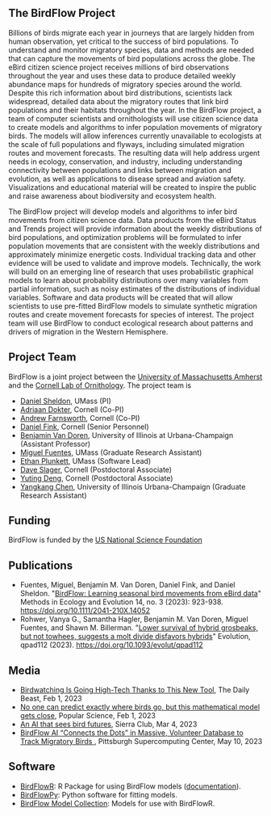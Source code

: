 ## The BirdFlow Project

Billions of birds migrate each year in journeys that are largely hidden from human observation, yet critical to the success of bird populations. To understand and monitor migratory species, data and methods are needed that can capture the movements of bird populations across the globe. The eBird citizen science project receives millions of bird observations throughout the year and uses these data to produce detailed weekly abundance maps for hundreds of migratory species around the world. Despite this rich information about bird distributions, scientists lack widespread, detailed data about the migratory routes that link bird populations and their habitats throughout the year. In the BirdFlow project, a team of computer scientists and ornithologists will use citizen science data to create models and algorithms to infer population movements of migratory birds. The models will allow inferences currently unavailable to ecologists at the scale of full populations and flyways, including simulated migration routes and movement forecasts. The resulting data will help address urgent needs in ecology, conservation, and industry, including understanding connectivity between populations and links between migration and evolution, as well as applications to disease spread and aviation safety. Visualizations and educational material will be created to inspire the public and raise awareness about biodiversity and ecosystem health.

The BirdFlow project will develop models and algorithms to infer bird movements from citizen science data. Data products from the eBird Status and Trends project will provide information about the weekly distributions of bird populations, and optimization problems will be formulated to infer population movements that are consistent with the weekly distributions and approximately minimize energetic costs. Individual tracking data and other evidence will be used to validate and improve models. Technically, the work will build on an emerging line of research that uses probabilistic graphical models to learn about probability distributions over many variables from partial information, such as noisy estimates of the distributions of individual variables. Software and data products will be created that will allow scientists to use pre-fitted BirdFlow models to simulate synthetic migration routes and create movement forecasts for species of interest. The project team will use BirdFlow to conduct ecological research about patterns and drivers of migration in the Western Hemisphere.

## Project Team

BirdFlow is a joint project between the [University of Massachusetts Amherst](https://www.cics.umass.edu/) and the [Cornell Lab of Ornithology](https://www.birds.cornell.edu/home/). The project team is

* [Daniel Sheldon](https://people.cs.umass.edu/~sheldon/), UMass (PI)
* [Adriaan Dokter](https://adriaandokter.com), Cornell (Co-PI)
* [Andrew Farnsworth](https://www.birds.cornell.edu/home/staff/andrew-farnsworth/), Cornell (Co-PI)
* [Daniel Fink](https://www.birds.cornell.edu/home/staff/daniel-fink/), Cornell (Senior Personnel)
* [Benjamin Van Doren](https://migrationbiology.org), University of Illinois at Urbana-Champaign (Assistant Professor)
* [Miguel Fuentes](https://www.linkedin.com/in/miguel-fuentes-28679980/), UMass (Graduate Research Assistant)
* [Ethan Plunkett](https://github.com/ethanplunkett), UMass (Software Lead)
* [Dave Slager](https://slager.github.io/), Cornell (Postdoctoral Associate)
* [Yuting Deng](https://scholar.google.com/citations?user=AVA8n4AAAAAJ&hl=en&oi=sra), Cornell (Postdoctoral Associate)
* [Yangkang Chen](https://chenyangkang.github.io), University of Illinois Urbana-Champaign (Graduate Research Assistant)


## Funding

BirdFlow is funded by the [US National Science Foundation](https://www.nsf.gov/)


## Publications

* Fuentes, Miguel, Benjamin M. Van Doren, Daniel Fink, and Daniel Sheldon. "[BirdFlow: Learning seasonal bird movements from eBird data](https://besjournals.onlinelibrary.wiley.com/doi/full/10.1111/2041-210X.14052)" Methods in Ecology and Evolution 14, no. 3 (2023): 923-938. https://doi.org/10.1111/2041-210X.14052
* Rohwer, Vanya G., Samantha Hagler, Benjamin M. Van Doren, Miguel Fuentes, and Shawn M. Billerman. "[Lower survival of hybrid grosbeaks, but not towhees, suggests a molt divide disfavors hybrids](https://doi.org/10.1093/evolut/qpad112)" Evolution, qpad112 (2023). https://doi.org/10.1093/evolut/qpad112

## Media

* [Birdwatching Is Going High-Tech Thanks to This New Tool](https://www.thedailybeast.com/birdwatching-is-going-high-tech-thanks-to-this-new-atool), The Daily Beast, Feb 1, 2023
* [No one can predict exactly where birds go, but this mathematical model gets close](https://www.popsci.com/environment/machine-learning-bird-migration/), Popular Science, Feb 1, 2023
* [An AI that sees bird futures](https://www.sierraclub.org/sierra/ai-bird-migration-prediction-ebird), Sierra Club, Mar 4, 2023
* [BirdFlow AI “Connects the Dots” in Massive, Volunteer Database to Track Migratory Birds
](https://www.psc.edu/birdflow-ai-tracks-migratory-birds/), Pittsburgh Supercomputing Center, May 10, 2023

## Software

* [BirdFlowR](https://github.com/birdflow-science/BirdFlowR): R Package for using BirdFlow models ([documentation](https://birdflow-science.github.io/BirdFlowR/)).
* [BirdFlowPy](https://github.com/birdflow-science/BirdFlowPy): Python software for fitting models.
* [BirdFlow Model Collection](https://birdflow-science.s3.amazonaws.com/collection/index.html): Models for use with BirdFlowR.
